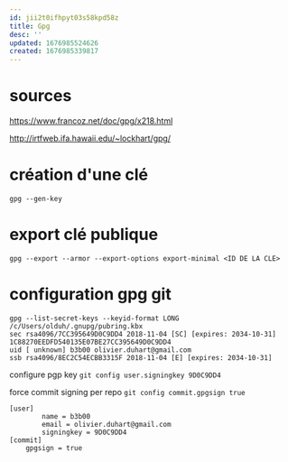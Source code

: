 ```yaml
---
id: jii2t0ifhpyt03s58kpd58z
title: Gpg
desc: ''
updated: 1676985524626
created: 1676985339817
---
```


# sources 

https://www.francoz.net/doc/gpg/x218.html

http://irtfweb.ifa.hawaii.edu/~lockhart/gpg/


# création d'une clé

```
gpg --gen-key
``` 

# export clé publique 

```
gpg --export --armor --export-options export-minimal <ID DE LA CLE>
```

# configuration gpg git

```
gpg --list-secret-keys --keyid-format LONG
/c/Users/olduh/.gnupg/pubring.kbx
sec rsa4096/7CC395649D0C9DD4 2018-11-04 [SC] [expires: 2034-10-31]
1C88270EEDFD540135E07BE27CC395649D0C9DD4
uid [ unknown] b3b00 olivier.duhart@gmail.com
ssb rsa4096/8EC2C54ECBB3315F 2018-11-04 [E] [expires: 2034-10-31]
```

configure pgp key
```git config user.signingkey 9D0C9DD4```

force commit signing per repo
```git config commit.gpgsign true```

```
[user]
        name = b3b00
        email = olivier.duhart@gmail.com
        signingkey = 9D0C9DD4
[commit]
	gpgsign = true        
```